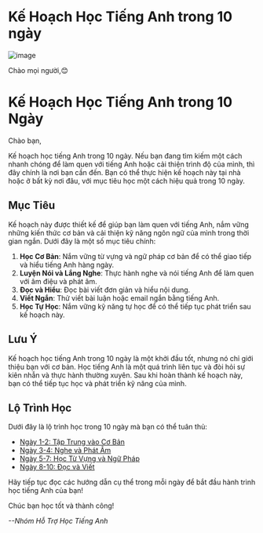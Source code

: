 # Kế Hoạch Học Tiếng Anh trong 10 ngày

![image](https://github.com/Tanh2003/CNPMNC_TH/assets/109021417/f0e07f0d-7b5d-4360-844a-be965b7ec53d)

Chào mọi người,😊

# Kế Hoạch Học Tiếng Anh trong 10 Ngày

Chào bạn,

Kế hoạch học tiếng Anh trong 10 ngày. Nếu bạn đang tìm kiếm một cách nhanh chóng để làm quen với tiếng Anh hoặc cải thiện trình độ của mình, thì đây chính là nơi bạn cần đến. Bạn có thể thực hiện kế hoạch này tại nhà hoặc ở bất kỳ nơi đâu, với mục tiêu học một cách hiệu quả trong 10 ngày.

## Mục Tiêu

Kế hoạch này được thiết kế để giúp bạn làm quen với tiếng Anh, nắm vững những kiến thức cơ bản và cải thiện kỹ năng ngôn ngữ của mình trong thời gian ngắn. Dưới đây là một số mục tiêu chính:

1. **Học Cơ Bản**: Nắm vững từ vựng và ngữ pháp cơ bản để có thể giao tiếp và hiểu tiếng Anh hàng ngày.
2. **Luyện Nói và Lắng Nghe**: Thực hành nghe và nói tiếng Anh để làm quen với âm điệu và phát âm.
3. **Đọc và Hiểu**: Đọc bài viết đơn giản và hiểu nội dung.
4. **Viết Ngắn**: Thử viết bài luận hoặc email ngắn bằng tiếng Anh.
5. **Học Tự Học**: Nắm vững kỹ năng tự học để có thể tiếp tục phát triển sau kế hoạch này.

## Lưu Ý

Kế hoạch học tiếng Anh trong 10 ngày là một khởi đầu tốt, nhưng nó chỉ giới thiệu bạn với cơ bản. Học tiếng Anh là một quá trình liên tục và đòi hỏi sự kiên nhẫn và thực hành thường xuyên. Sau khi hoàn thành kế hoạch này, bạn có thể tiếp tục học và phát triển kỹ năng của mình.

## Lộ Trình Học

Dưới đây là lộ trình học trong 10 ngày mà bạn có thể tuân thủ:

- [Ngày 1-2: Tập Trung vào Cơ Bản](day1-2.md)
- [Ngày 3-4: Nghe và Phát Âm](day3-4.md)
- [Ngày 5-7: Học Từ Vựng và Ngữ Pháp](day5-7.md)
- [Ngày 8-10: Đọc và Viết](day8-10.md)

Hãy tiếp tục đọc các hướng dẫn cụ thể trong mỗi ngày để bắt đầu hành trình học tiếng Anh của bạn!

Chúc bạn học tốt và thành công!

_--Nhóm Hỗ Trợ Học Tiếng Anh_

